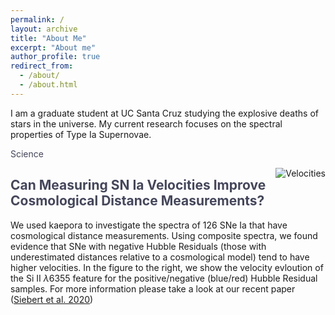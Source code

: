 ```yaml
---
permalink: /
layout: archive
title: "About Me"
excerpt: "About me"
author_profile: true
redirect_from: 
  - /about/
  - /about.html
---
```


<style>
.header {
  border-radius: 10px;  /* Rounded border */
  padding: 5px; /* Some padding */
  width: auto; /* Set a small width */
  width: 100%
}
</style>

I am a graduate student at UC Santa Cruz studying the explosive deaths of stars in the universe. My current research focuses on the spectral properties of Type Ia Supernovae. 

<span style="color:#44465B">Science</span>


<a target="_blank" href="https://msiebert1.github.io/files/hr_vel_evolution_wallspec.pdf">
  <img src="https://msiebert1.github.io/images/hr_vel_evolution_wallspec.png" alt="Velocities" class="thumb" align="right">
</a>

<span style="color:#44465B">Can Measuring SN Ia Velocities Improve Cosmological Distance Measurements?</span>
--------------------------------------------------------------------------

We used kaepora to investigate the spectra of 126 SNe Ia that have cosmological distance measurements. Using composite spectra, we found evidence that SNe with negative Hubble Residuals (those with underestimated distances relative to a cosmological model) tend to have higher velocities. In the figure to the right, we show the velocity evloution of the Si II $\lambda$6355 feature for the positive/negative (blue/red) Hubble Residual samples. For more information please take a look at our recent paper ([Siebert et al. 2020](http://msiebert1.github.io/files/Siebert_2020_02_20_MNRAS.pdf))


<!-- How did I get here?

Way back in my middle school years I remember a night out with my closest friends. We decided to take a shortcut through the woods back home, but little did we know, my friend's dad was waiting to scare the crap out of us. He did his best impression of a bear and we all scattered in terror. Running through the woods with no light, I eventually hit my head on a tree branch and was knocked flat on my back. Time stood still for a second and I remember gazing at the twinkling of the stars through the tree canopy. I took a moment and thought... "Wow... my head really hurts." 

Years later, I ended up getting a degree in engineering and using that to pursue a career in astronomy. Most people in academia will at some point question why they decided to take such an arduous path. You really have to love what you do. 

This gets me thinking. I am still here and looking for more, so I must really love what I do. I often think the reason for this is having the priviledge to spend every day following my own curiosity. But, I would be lying if "minor brain trauma as an adolescent" wasn't also a damn good explanation. -->



